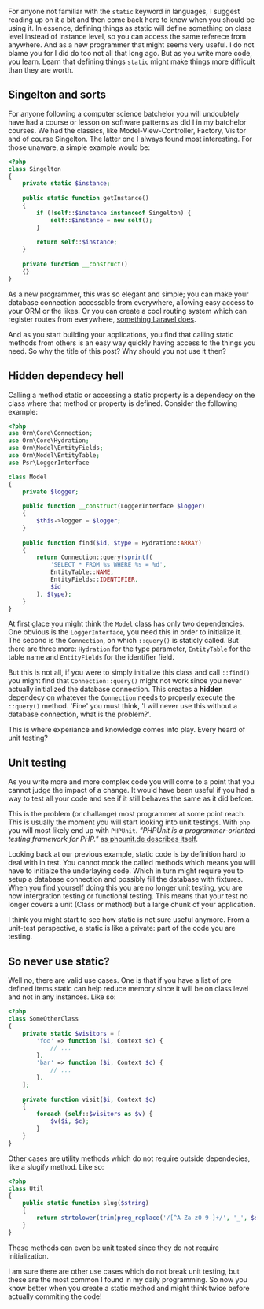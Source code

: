 For anyone not familiar with the `static` keyword in languages, I suggest reading up on it a bit and then come back here to know when you should be using it. In essence, defining things as static will define something on class level instead of instance level, so you can access the same referece from anywhere. And as a new programmer that might seems very useful. I do not blame you for I did do too not all that long ago. But as you write more code, you learn. Learn that defining things `static` might make things more difficult than they are worth.

## Singelton and sorts
For anyone following a computer science batchelor you will undoubtely have had a course or lesson on software patterns as did I in my batchelor courses. We had the classics, like Model-View-Controller, Factory, Visitor and of course Singelton. The latter one I always found most interesting. For those unaware, a simple example would be:
```php
<?php
class Singelton
{
    private static $instance;
    
    public static function getInstance()
    {
        if (!self::$instance instanceof Singelton) {
            self::$instance = new self();
        }
        
        return self::$instance;
    }
    
    private function __construct()
    {}
}
```
As a new programmer, this was so elegant and simple; you can make your database connection accessable from everywhere, allowing easy access to your ORM or the likes. Or you can create a cool routing system which can register routes from everywhere, [something Laravel does][laravel-quickstart].

And as you start building your applications, you find that calling static methods from others is an easy way quickly having access to the things you need. So why the title of this post? Why should you not use it then?

## Hidden dependecy hell
Calling a method static or accessing a static property is a dependecy on the class where that method or property is defined. Consider the following example:
```php
<?php
use Orm\Core\Connection;
use Orm\Core\Hydration;
use Orm\Model\EntityFields;
use Orm\Model\EntityTable;
use Psr\LoggerInterface

class Model
{
    private $logger;
	
	public function __construct(LoggerInterface $logger)
    {
		$this->logger = $logger;
	}
	
	public function find($id, $type = Hydration::ARRAY)
	{
		return Connection::query(sprintf(
			'SELECT * FROM %s WHERE %s = %d',
			EntityTable::NAME,
			EntityFields::IDENTIFIER,
			$id
		), $type);
	}
}
```
At first glace you might think the `Model` class has only two dependencies. One obvious is the `LoggerInterface`, you need this in order to initialize it. The second is the `Connection`, on which `::query()` is staticly called. But there are three more: `Hydration` for the type parameter, `EntityTable` for the table name and `EntityFields` for the identifier field.

But this is not all, if you were to simply initialize this class and call `::find()` you might find that `Connection::query()` might not work since you never actually initialized the database connection. This creates a __hidden__ dependecy on whatever the `Connection` needs to properly execute the `::query()` method. 'Fine' you must think, 'I will never use this without a database connection, what is the problem?'.

This is where experiance and knowledge comes into play. Every heard of unit testing?

## Unit testing
As you write more and more complex code you will come to a point that you cannot judge the impact of a change. It would have been useful if you had a way to test all your code and see if it still behaves the same as it did before.

This is the problem (or challange) most programmer at some point reach. This is usually the moment you will start looking into unit testings. With `php` you will most likely end up with `PHPUnit`. _"PHPUnit is a programmer-oriented testing framework for PHP."_ [as phpunit.de describes itself][phpunit].

Looking back at our previous example, static code is by definition hard to deal with in test. You cannot mock the called methods which means you will have to initialze the underlaying code. Which in turn might require you to setup a database connection and possibly fill the database with fixtures. When you find yourself doing this you are no longer unit testing, you are now intergration testing or functional testing. This means that your test no longer covers a unit (Class or method) but a large chunk of your application.

I think you might start to see how static is not sure useful anymore. From a unit-test perspective, a static is like a private: part of the code you are testing.

## So never use static?
Well no, there are valid use cases. One is that if you have a list of pre defined items static can help reduce memory since it will be on class level and not in any instances. Like so:
```php
<?php
class SomeOtherClass
{
    private static $visitors = [
		'foo' => function ($i, Context $c) {
			// ...
		},
		'bar' => function ($i, Context $c) {
			// ...
		},
	];
	
	private function visit($i, Context $c)
	{
		foreach (self::$visitors as $v) {
			$v($i, $c);
		}
	}
}
```

Other cases are utility methods which do not require outside dependecies, like a slugify method. Like so:
```php
<?php
class Util
{
	public static function slug($string)
	{
		return strtolower(trim(preg_replace('/[^A-Za-z0-9-]+/', '_', $string)));
	}
}
```

These methods can even be unit tested since they do not require initialization.

I am sure there are other use cases which do not break unit testing, but these are the most common I found in my daily programming. So now you know better when you create a static method and might think twice before actually commiting the code!

[laravel-quickstart]: https://laravel.com/docs/5.2/quickstart
[phpunit]: https://phpunit.de/
